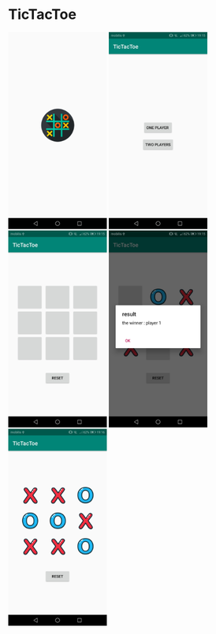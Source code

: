 # TicTacToe
<img src="Screenshot_20190321-191517.jpg"  height="400"> <img src="Screenshot_20190321-191522.jpg"  height="400"> <img src="Screenshot_20190321-191527.jpg"  height="400"> <img src="Screenshot_20190321-191538.jpg"  height="400"> <img src="Screenshot_20190321-191605.jpg"  height="400">
